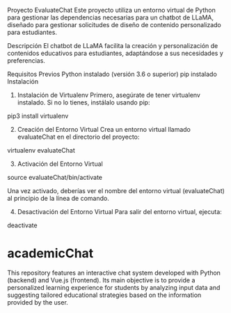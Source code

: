 Proyecto EvaluateChat
Este proyecto utiliza un entorno virtual de Python para gestionar las dependencias necesarias para un chatbot de LLaMA, diseñado para gestionar solicitudes de diseño de contenido personalizado para estudiantes.

Descripción
El chatbot de LLaMA facilita la creación y personalización de contenidos educativos para estudiantes, adaptándose a sus necesidades y preferencias.

Requisitos Previos
Python instalado (versión 3.6 o superior)
pip instalado
Instalación
1. Instalación de Virtualenv
Primero, asegúrate de tener virtualenv instalado. Si no lo tienes, instálalo usando pip:

pip3 install virtualenv

2. Creación del Entorno Virtual
Crea un entorno virtual llamado evaluateChat en el directorio del proyecto:

virtualenv evaluateChat

3. Activación del Entorno Virtual

source evaluateChat/bin/activate

Una vez activado, deberías ver el nombre del entorno virtual (evaluateChat) al principio de la línea de comando.

4. Desactivación del Entorno Virtual
Para salir del entorno virtual, ejecuta:

deactivate

# academicChat
This repository features an interactive chat system developed with Python (backend) and Vue.js (frontend). Its main objective is to provide a personalized learning experience for students by analyzing input data and suggesting tailored educational strategies based on the information provided by the user.

